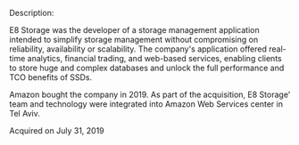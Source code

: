 Description:

E8 Storage was the developer of a storage management application intended to simplify storage management without compromising on reliability, availability or scalability. The company's application offered real-time analytics, financial trading, and web-based services, enabling clients to store huge and complex databases and unlock the full performance and TCO benefits of SSDs.

Amazon bought the company in 2019. As part of the acquisition, E8 Storage' team and technology were integrated into Amazon Web Services center in Tel Aviv.

Acquired on July 31, 2019